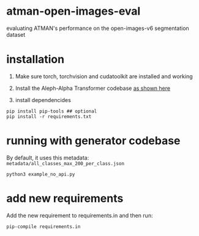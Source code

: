 # atman-open-images-eval

evaluating ATMAN's performance on the open-images-v6 segmentation dataset


# installation

1. Make sure torch, torchvision and cudatoolkit are installed and working

2. Install the Aleph-Alpha Transformer codebase [as shown here](https://gitlab.aleph-alpha.de/research/transformer#install-as-package)

2. install dependencides

```
pip install pip-tools ## optional
pip install -r requirements.txt
```

# running with generator codebase

By default, it uses this metadata: `metadata/all_classes_max_200_per_class.json`

```
python3 example_no_api.py
```

# add new requirements

Add the new requirement to requirements.in and then run:
```
pip-compile requirements.in
```